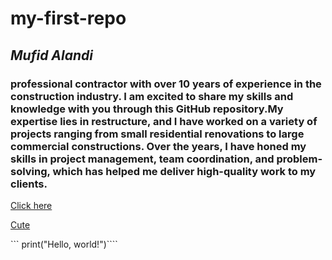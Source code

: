 # my-first-repo

## **_Mufid Alandi_**


### professional contractor with over 10 years of experience in the construction industry. I am excited to share my skills and knowledge with you through this GitHub repository.My expertise lies in restructure, and I have worked on a variety of projects ranging from small residential renovations to large commercial constructions. Over the years, I have honed my skills in project management, team coordination, and problem-solving, which has helped me deliver high-quality work to my clients.

[Click here](https://www.youtube.com/watch?v=1t8kAbUg4t4) 


[Cute](https://www.pinterest.com/pin/839288080541306256/)


``` print("Hello, world!")````
